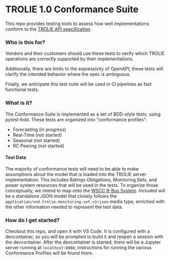 # TROLIE 1.0 Conformance Suite

This repo provides testing tools to assess how well implementations conform to
the [TROLIE API specification](https://trolie.energy/spec-1.0).

### Who is this for?

Vendors and their customers should use these tests to verify which TROLIE
operations are correctly supported by their implementations.

Additionally, there are limits to the expressivity of OpenAPI; these tests will
clarify the intended behavior where the spec is ambiguous.

Finally, we anticipate this test suite will be used in CI pipelines as fast functional tests.

### What is it?

The Conformance Suite is implemented as a set of BDD-style tests, using pytest-bdd. These tests are organized into "conformance profiles":

* Forecasting (in progress)
* Real-Time (not started)
* Seasonal (not started)
* RC Peering (not started)

#### Test Data

The majority of conformance tests will need to be able to make assumptions about
the model that is loaded into the TROLIE server implementation. This includes
Ratings Obligations, Monitoring Sets, and power system resources that will be
used in the tests. To organize those conceptually, we intend to map onto the
[WSCC 9-Bus System](https://icseg.iti.illinois.edu/wscc-9-bus-system/). Included will be a standalone JSON model that closely follows the
`application/vnd.trolie.monitoring-set.v1+json` media type, enriched with the other information needed to represent the test data.

### How do I get started?

Checkout this repo, and open it with VS Code. It is configured with a devcontainer, so you will be prompted to build it and reopen a session with the devcontainer. After the devcontainer is started, there will be a Jupyter server running at `localhost:8888`; instructions for running the various Conformance Profiles will be found there.

